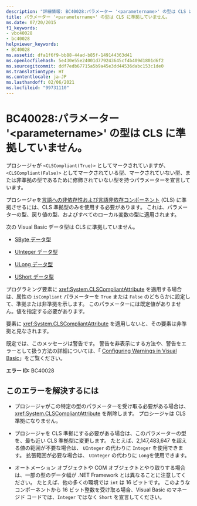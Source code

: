 ```yaml
---
description: "詳細情報: BC40028:パラメーター '<parametername>' の型は CLS に準拠していません。"
title: パラメーター '<parametername>' の型は CLS に準拠していません。
ms.date: 07/20/2015
f1_keywords:
- vbc40028
- bc40028
helpviewer_keywords:
- BC40028
ms.assetid: dfa1f6f9-bb88-44ad-b85f-149144363d41
ms.openlocfilehash: 5e430e55e24001d779243645cf4b409d1801d6f2
ms.sourcegitcommit: ddf7edb67715a5b9a45e3dd44536dabc153c1de0
ms.translationtype: HT
ms.contentlocale: ja-JP
ms.lasthandoff: 02/06/2021
ms.locfileid: "99731110"
---
```

# <a name="bc40028-type-of-parameter-parametername-is-not-cls-compliant"></a>BC40028:パラメーター '\<parametername>' の型は CLS に準拠していません。

プロシージャが `<CLSCompliant(True)>` としてマークされていますが、`<CLSCompliant(False)>` としてマークされている型、マークされていない型、または非準拠の型であるために修飾されていない型を持つパラメーターを宣言しています。

 プロシージャを[言語への非依存性および言語非依存コンポーネント](../../../standard/language-independence-and-language-independent-components.md) (CLS) に準拠させるには、CLS 準拠型のみを使用する必要があります。 これは、パラメーターの型、戻り値の型、およびすべてのローカル変数の型に適用されます。

 次の Visual Basic データ型は CLS に準拠していません。

- [SByte データ型](../data-types/sbyte-data-type.md)

- [UInteger データ型](../data-types/uinteger-data-type.md)

- [ULong データ型](../data-types/ulong-data-type.md)

- [UShort データ型](../data-types/ushort-data-type.md)

 プログラミング要素に <xref:System.CLSCompliantAttribute> を適用する場合は、属性の `isCompliant` パラメーターを `True` または `False` のどちらかに設定して、準拠または非準拠を示します。 このパラメーターには既定値がありません。値を指定する必要があります。

 要素に <xref:System.CLSCompliantAttribute> を適用しないと、その要素は非準拠と見なされます。

 既定では、このメッセージは警告です。 警告を非表示にする方法や、警告をエラーとして扱う方法の詳細については、「 [Configuring Warnings in Visual Basic](/visualstudio/ide/configuring-warnings-in-visual-basic)」をご覧ください。

 **エラー ID:** BC40028

## <a name="to-correct-this-error"></a>このエラーを解決するには

- プロシージャがこの特定の型のパラメーターを受け取る必要がある場合は、<xref:System.CLSCompliantAttribute> を削除します。 プロシージャは CLS 準拠になりません。

- プロシージャを CLS 準拠にする必要がある場合は、このパラメーターの型を、最も近い CLS 準拠型に変更します。 たとえば、2,147,483,647 を超える値の範囲が不要な場合は、 `UInteger` の代わりに `Integer` を使用できます。 拡張範囲が必要な場合は、 `UInteger` の代わりに `Long`を使用できます。

- オートメーション オブジェクトや COM オブジェクトとやり取りする場合は、一部の型のデータ幅が .NET Framework とは異なることに注意してください。 たとえば、他の多くの環境では `int` は 16 ビットです。 このようなコンポーネントから 16 ビット整数を受け取る場合、Visual Basic のマネージド コードでは、`Integer` ではなく `Short` を宣言してください。
